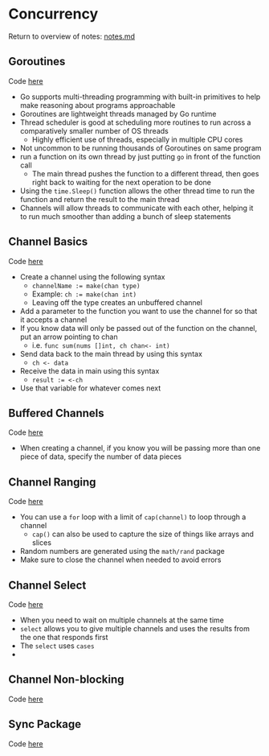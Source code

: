 # Concurrency
Return to overview of notes: [notes.md](../notes.md)

## Goroutines
Code [here](goroutines/begin/main.go)

- Go supports multi-threading programming with built-in primitives to help make reasoning about programs approachable
- Goroutines are lightweight threads managed by Go runtime
- Thread scheduler is good at scheduling more routines to run across a comparatively smaller number of OS threads
  - Highly efficient use of threads, especially in multiple CPU cores
- Not uncommon to be running thousands of Goroutines on same program
- run a function on its own thread by just putting `go` in front of the function call
  - The main thread pushes the function to a different thread, then goes right back to waiting for the next operation to be done
- Using the `time.Sleep()` function allows the other thread time to run the function and return the result to the main thread
- Channels will allow threads to communicate with each other, helping it to run much smoother than adding a bunch of sleep statements

## Channel Basics
Code [here](channel-basics/begin/main.go)

- Create a channel using the following syntax
  - `channelName := make(chan type)`
  - Example: `ch := make(chan int)`
  - Leaving off the type creates an unbuffered channel
- Add a parameter to the function you want to use the channel for so that it accepts a channel
- If you know data will only be passed out of the function on the channel, put an arrow pointing to chan
  - i.e. `func sum(nums []int, ch chan<- int)`
- Send data back to the main thread by using this syntax
  - `ch <- data`
- Receive the data in main using this syntax
  - `result := <-ch`
- Use that variable for whatever comes next

## Buffered Channels
Code [here](channel-basics/begin/main.go)

- When creating a channel, if you know you will be passing more than one piece of data, specify the number of data pieces

## Channel Ranging
Code [here](channel-ranging/begin/main.go)

- You can use a `for` loop with a limit of `cap(channel)` to loop through a channel
  - `cap()` can also be used to capture the size of things like arrays and slices
- Random numbers are generated using the `math/rand` package
- Make sure to close the channel when needed to avoid errors

## Channel Select
Code [here](channel-select/begin/main.go)

- When you need to wait on multiple channels at the same time
- `select` allows you to give multiple channels and uses the results from the one that responds first
- The `select` uses `cases`
- 

## Channel Non-blocking
Code [here](channel-non-blocking/begin/main.go)

## Sync Package
Code [here](sync/begin/main.go)